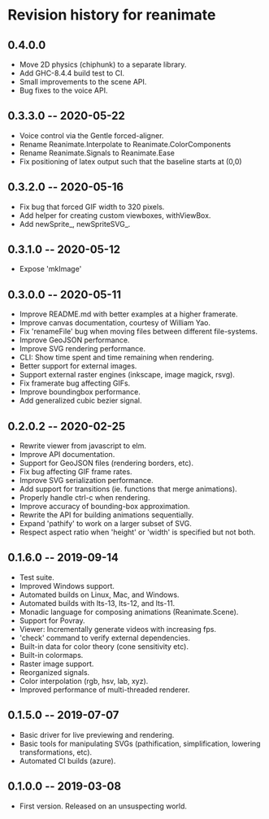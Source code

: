# Revision history for reanimate

## 0.4.0.0

* Move 2D physics (chiphunk) to a separate library.
* Add GHC-8.4.4 build test to CI.
* Small improvements to the scene API.
* Bug fixes to the voice API.

## 0.3.3.0 -- 2020-05-22

* Voice control via the Gentle forced-aligner.
* Rename Reanimate.Interpolate to Reanimate.ColorComponents
* Rename Reanimate.Signals to Reanimate.Ease
* Fix positioning of latex output such that the baseline starts at (0,0)

## 0.3.2.0 -- 2020-05-16

* Fix bug that forced GIF width to 320 pixels.
* Add helper for creating custom viewboxes, withViewBox.
* Add newSprite_, newSpriteSVG_.

## 0.3.1.0 -- 2020-05-12

* Expose 'mkImage'

## 0.3.0.0 -- 2020-05-11

* Improve README.md with better examples at a higher framerate.
* Improve canvas documentation, courtesy of William Yao.
* Fix 'renameFile' bug when moving files between different file-systems.
* Improve GeoJSON performance.
* Improve SVG rendering performance.
* CLI: Show time spent and time remaining when rendering.
* Better support for external images.
* Support external raster engines (inkscape, image magick, rsvg).
* Fix framerate bug affecting GIFs.
* Improve boundingbox performance.
* Add generalized cubic bezier signal.

## 0.2.0.2 -- 2020-02-25

* Rewrite viewer from javascript to elm.
* Improve API documentation.
* Support for GeoJSON files (rendering borders, etc).
* Fix bug affecting GIF frame rates.
* Improve SVG serialization performance.
* Add support for transitions (ie. functions that merge animations).
* Properly handle ctrl-c when rendering.
* Improve accuracy of bounding-box approximation.
* Rewrite the API for building animations sequentially.
* Expand 'pathify' to work on a larger subset of SVG.
* Respect aspect ratio when 'height' or 'width' is specified but not both.

## 0.1.6.0 -- 2019-09-14

* Test suite.
* Improved Windows support.
* Automated builds on Linux, Mac, and Windows.
* Automated builds with lts-13, lts-12, and lts-11.
* Monadic language for composing animations (Reanimate.Scene).
* Support for Povray.
* Viewer: Incrementally generate videos with increasing fps.
* 'check' command to verify external dependencies.
* Built-in data for color theory (cone sensitivity etc).
* Built-in colormaps.
* Raster image support.
* Reorganized signals.
* Color interpolation (rgb, hsv, lab, xyz).
* Improved performance of multi-threaded renderer.

## 0.1.5.0 -- 2019-07-07

* Basic driver for live previewing and rendering.
* Basic tools for manipulating SVGs (pathification, simplification, lowering
  transformations, etc).
* Automated CI builds (azure).

## 0.1.0.0 -- 2019-03-08

* First version. Released on an unsuspecting world.

